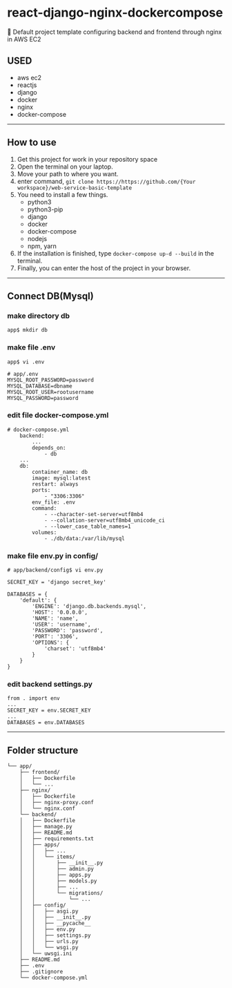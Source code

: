 # react-django-nginx-dockercompose

🎁 Default project template configuring backend and frontend through nginx in AWS EC2



## USED
- aws ec2
- reactjs
- django
- docker
- nginx
- docker-compose

-----

## How to use
1. Get this project for work in your repository space
2. Open the terminal on your laptop.
3. Move your path to where you want.
4. enter command, `git clone https://https://github.com/{Your workspace}/web-service-basic-template`
5. You need to install a few things.
    - python3
    - python3-pip
    - django
    - docker
    - docker-compose
    - nodejs
    - npm, yarn
6. If the installation is finished, type `docker-compose up-d --build` in the terminal.
7. Finally, you can enter the host of the project in your browser.

-----

## Connect DB(Mysql)
### make directory db
```
app$ mkdir db
```

### make file .env
```
app$ vi .env  

# app/.env
MYSQL_ROOT_PASSWORD=password
MYSQL_DATABASE=dbname
MYSQL_ROOT_USER=rootusername
MYSQL_PASSWORD=password
```

### edit file docker-compose.yml 
```
# docker-compose.yml
    backend:
        ...
        depends_on:
            - db
    ...
    db:
        container_name: db
        image: mysql:latest
        restart: always
        ports:
            - "3306:3306"
        env_file: .env
        command:
            - --character-set-server=utf8mb4
            - --collation-server=utf8mb4_unicode_ci
            - --lower_case_table_names=1
        volumes:
            - ./db/data:/var/lib/mysql
```
### make file env.py in config/
```
# app/backend/config$ vi env.py  

SECRET_KEY = 'django secret_key'

DATABASES = {
    'default': {
        'ENGINE': 'django.db.backends.mysql',
        'HOST': '0.0.0.0',
        'NAME': 'name',
        'USER': 'username',
        'PASSWORD': 'password',
        'PORT': '3306',
        'OPTIONS': {
            'charset': 'utf8mb4'
        }
    }
}

```

### edit backend settings.py
```
from . import env
...
SECRET_KEY = env.SECRET_KEY
...
DATABASES = env.DATABASES
```

-----

## Folder structure

```
└── app/
    ├── frontend/
    │   ├── Dockerfile
    │   └── ...
    ├── nginx/
    │   ├── Dockerfile
    │   ├── nginx-proxy.conf
    │   └── nginx.conf
    └── backend/
    │   ├── Dockerfile
    │   ├── manage.py
    │   ├── README.md
    │   ├── requirements.txt
    │   ├── apps/
    │   │   ├── ...
    │   │   └── items/
    │   │       ├── __init__.py
    │   │       ├── admin.py
    │   │       ├── apps.py
    │   │       ├── models.py
    │   │       ├── ...
    │   │       └── migrations/
    │   │           └── ...
    │   ├── config/
    │   │   ├── asgi.py
    │   │   ├── __init__.py
    │   │   ├── __pycache__
    │   │   ├── env.py
    │   │   ├── settings.py
    │   │   ├── urls.py
    │   │   └── wsgi.py
    │   └── uwsgi.ini
    ├── README.md
    ├── .env
    ├── .gitignore
    └── docker-compose.yml
```
